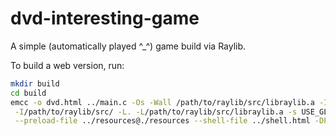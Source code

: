# dvd-interesting-game

A simple (automatically played ^_^) game build via Raylib.

To build a web version, run:
```bash
mkdir build
cd build
emcc -o dvd.html ../main.c -Os -Wall /path/to/raylib/src/libraylib.a -I. \
 -I/path/to/raylib/src/ -L. -L/path/to/raylib/src/libraylib.a -s USE_GLFW=3 \
 --preload-file ../resources@./resources --shell-file ../shell.html -DPLATFORM_WEB
```
